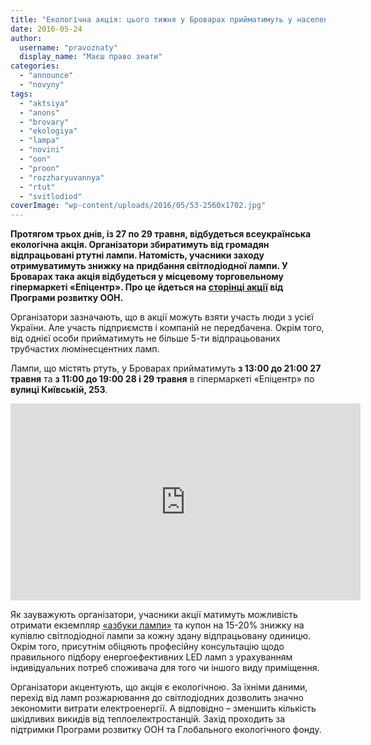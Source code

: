 ```yaml
---
title: "Екологічна акція: цього тижня у Броварах прийматимуть у населення шкідливі ртутні лампи"
date: 2016-05-24
author: 
  username: "pravoznaty"
  display_name: "Маєш право знати"
categories: 
  - "announce"
  - "novyny"
tags: 
  - "aktsiya"
  - "anons"
  - "brovary"
  - "ekologiya"
  - "lampa"
  - "novini"
  - "oon"
  - "proon"
  - "rozzharyuvannya"
  - "rtut"
  - "svitlodiod"
coverImage: "wp-content/uploads/2016/05/53-2560x1702.jpg"
---
```


**Протягом трьох днів, із 27 по 29 травня, відбудеться всеукраїнська екологічна акція. Організатори збиратимуть від громадян відпрацьовані ртутні лампи. Натомість, учасники заходу отримуватимуть знижку на** **придбання світлодіодної лампи. У Броварах така акція відбудеться у місцевому торговельному гіпермаркеті «Епіцентр». Про це йдеться на [сторінці акції](https://lampochki.org.ua/?lang=uk) від Програми розвитку ООН.**

Організатори зазначають, що в акції можуть взяти участь люди з усієї України. Але участь підприємств і компаній не передбачена. Окрім того, від однієї особи прийматимуть не більше 5-ти відпрацьованих трубчастих люмінесцентних ламп.

Лампи, що містять ртуть, у Броварах прийматимуть **з 13:00 до 21:00 27 травня** та **з 11:00 до 19:00 28 і 29 травня** в гіпермаркеті «Епіцентр» по **вулиці Київській, 253**.

<iframe src="https://www.youtube.com/embed/Ie5ZOXaslOs?list=PL15nrToOCgcKA8O18YRVLP-RDPVNAFNBg" width="560" height="315" frameborder="0" allowfullscreen="allowfullscreen"></iframe>

Як зауважують організатори, учасники акції матимуть можливість отримати екземпляр [«азбуки лампи»](https://drive.google.com/drive/folders/0B06VW9ErMx4ENlZrVW9QVWk3SnM) та купон на 15-20% знижку на купівлю світлодіодної лампи за кожну здану відпрацьовану одиницю.  Окрім того, присутнім обіцяють професійну консультацію щодо правильного підбору енергоефективних LED ламп з урахуванням індивідуальних потреб споживача для того чи іншого виду приміщення.

Організатори акцентують, що акція є екологічною. За їхніми даними, перехід від ламп розжарювання до світлодіодних дозволить значно зекономити витрати електроенергії. А відповідно – зменшить кількість шкідливих викидів від теплоелектростанцій. Захід проходить за підтримки Програми розвитку ООН та Глобального екологічного фонду.
